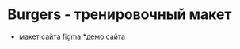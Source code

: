 # Burgers - тренировочный макет 

* [макет сайта figma](https://www.figma.com/file/VgSyZ6ur7A6xMENeg76Tag/Burgers-Menu-Responsive-(Copy)) 
*[демо сайта](https://pixelprogramm.github.io/Modul01-burger/menu.html)